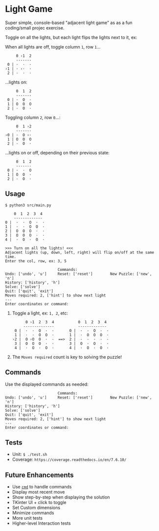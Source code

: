 # Light Game

Super simple, console-based "adjacent light game" as as a fun coding/small projec exercise.

Toggle on all the lights, but each light flips the lights next to it, ex:

When all lights are off, toggle column `1`, row `1`...

         0 ›1  2  
         -------
     0 | ·  ·  ·
    ›1 | · ›·  ·        
     2 | ·  ·  ·

...lights on:

         0  1  2  
         -------
     0 | ·  O  ·
     1 | O  O  O        
     2 | ·  O  ·

Toggling column `2`, row `0`...:

         0  1 ›2  
         -------
    ›0 | ·  O ›·
     1 | O  O  O        
     2 | ·  O  ·

...lights on or off, depending on their previous state:

         0  1  2  
         -------
     0 | ·  ·  O
     1 | O  O  ·        
     2 | ·  O  ·

## Usage
`$ python3 src/main.py`

        0  1  2  3  4
        -------------
    0 |  ·  ·  O  ·  ·
    1 |  ·  ·  O  O  ·
    2 |  O  O  O  ·  ·
    3 |  O  O  O  ·  ·
    4 |  ·  O  ·  O  ·

    >>> Turn on all the lights! <<<
    Adjacent lights (up, down, left, right) will flip on/off at the same time.
    Enter the col, row, ex: 3, 5

                            Commands:
    Undo: ['undo', 'u']     Reset: ['reset']        New Puzzle: ['new', 'n']
    History: ['history', 'h']
    Solve: ['solve']
    Quit: ['quit', 'exit']
    Moves required: 2, ['hint'] to show next light
    ---
    Enter coordinates or command: 

1. Toggle a light, ex: `1, 2`, etc:

             0 ›1  2  3  4           0  1  2  3  4
            --------------           -------------
        0 |  ·  ·  O  ·  ·       0 |  ·  ·  O  ·  ·
        1 |  ·  ·  O  O  ·       1 |  ·  O  O  O  ·
       ›2 |  O ›O  O  ·  ·  ==>  2 |  ·  ·  ·  ·  ·
        3 |  O  O  O  ·  ·       3 |  O  ·  O  ·  ·       
        4 |  ·  O  ·  O  ·       4 |  ·  O  ·  O  ·

1. The `Moves required` count is key to solving the puzzle!

## Commands
Use the displayed commands as needed:

                            Commands:
    Undo: ['undo', 'u']     Reset: ['reset']        New Puzzle: ['new', 'n']
    History: ['history', 'h']
    Solve: ['solve']
    Quit: ['quit', 'exit']
    Moves required: 2, ['hint'] to show next light
    ---
    Enter coordinates or command: 

## Tests
- Unit: `$ ./test.sh`
- Coverage: `https://coverage.readthedocs.io/en/7.6.10/`

## Future Enhancements
- Use [`cmd`](https://docs.python.org/3.12/library/cmd.html) to handle commands
- Display most recent move
- Show step-by-step when displaying the solution
- TKinter UI + click to toggle
- Set Custom dimensions
- Minimize commands
- More unit tests
- Higher-level Interaction tests